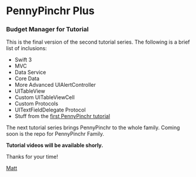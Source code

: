 # PennyPinchr Plus

### Budget Manager for Tutorial

This is the final version of the second tutorial series. The following is a brief list of inclusions:

* Swift 3
* MVC
* Data Service
* Core Data
* More Advanced UIAlertController
* UITableView
* Custom UITableViewCell
* Custom Protocols
* UITextFieldDelegate Protocol
* Stuff from the [first PennyPinchr tutorial](https://github.com/12thtone/PennyPinchrFinal)

The next tutorial series brings PennyPinchr to the whole family. Coming soon is the repo for PennyPinchr Family.

**Tutorial videos will be available shorly.**

Thanks for your time!

[Matt](http://gommmd.com)
